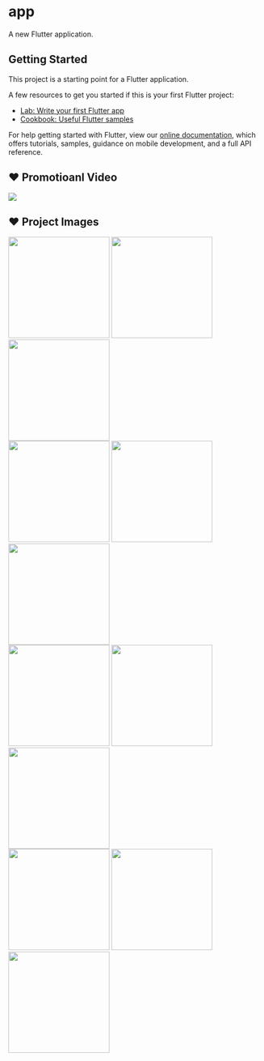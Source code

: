 # app

A new Flutter application.

## Getting Started

This project is a starting point for a Flutter application.

A few resources to get you started if this is your first Flutter project:

- [Lab: Write your first Flutter app](https://flutter.dev/docs/get-started/codelab)
- [Cookbook: Useful Flutter samples](https://flutter.dev/docs/cookbook)

For help getting started with Flutter, view our
[online documentation](https://flutter.dev/docs), which offers tutorials,
samples, guidance on mobile development, and a full API reference.

## :heart: Promotioanl Video
<img src="https://user-images.githubusercontent.com/48072325/101047970-8e0a6a80-3582-11eb-9018-5d61818c358a.gif">


## :heart: Project Images
<div class="row">
<img src="https://user-images.githubusercontent.com/48072325/101151918-a631c680-3622-11eb-8a24-570ee68f9677.jpg" width=200 heigth=600/>
<img src="https://user-images.githubusercontent.com/48072325/101151926-a762f380-3622-11eb-8436-bfe2cfbfc72f.jpg" width=200 heigth=600/>
<img src="https://user-images.githubusercontent.com/48072325/101151928-a762f380-3622-11eb-91e5-4b3aab858fc7.jpg" width=200 heigth=600 />
</div>
<div class="row">
<img src="https://user-images.githubusercontent.com/48072325/101151933-a8942080-3622-11eb-90b8-cafbc81d793f.jpg" width=200 heigth=600/>
<img src="https://user-images.githubusercontent.com/48072325/101151935-a8942080-3622-11eb-9c94-f2e718a16710.jpg" width=200 heigth=600/>
<img src="https://user-images.githubusercontent.com/48072325/101151939-a92cb700-3622-11eb-9da2-8744fef49838.jpg" width=200 heigth=600 />
</div>
<div class="row">
<img src="https://user-images.githubusercontent.com/48072325/101151941-a9c54d80-3622-11eb-8527-8e8447557c1b.jpg" width=200 heigth=600 />
<img src="https://user-images.githubusercontent.com/48072325/101151942-aa5de400-3622-11eb-94c4-f67055d198a5.jpg" width=200 heigth=600/>
<img src="https://user-images.githubusercontent.com/48072325/101151943-aaf67a80-3622-11eb-8abb-b57050013741.jpg" width=200 heigth=600/>
</div>
<div class="row">
<img src="https://user-images.githubusercontent.com/48072325/101151945-aaf67a80-3622-11eb-8e3a-769d79d5f3fb.jpg" width=200 heigth=600/>
<img src="https://user-images.githubusercontent.com/48072325/101151947-ab8f1100-3622-11eb-90b6-b3c266551a7f.jpg" width=200 heigth=600/>
<img src="https://user-images.githubusercontent.com/48072325/101151950-ac27a780-3622-11eb-945d-f0366f056d54.jpg" width=200 heigth=600/>
</div>
